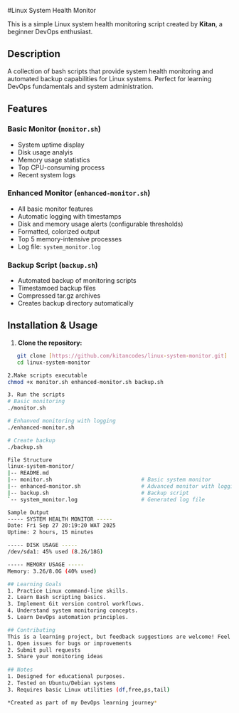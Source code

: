 #Linux System Health Monitor

This is a simple Linux system health monitoring script created by **Kitan**, a beginner DevOps enthusiast.

## Description

A collection of bash scripts that provide system health monitoring and automated backup capabilities for Linux systems. Perfect for learning DevOps fundamentals and system administration.

## Features

### Basic Monitor (`monitor.sh`)
- System uptime display
- Disk usage analyis
- Memory usage statistics
- Top CPU-consuming process
- Recent system logs

### Enhanced Monitor (`enhanced-monitor.sh`)
- All basic monitor features
- Automatic logging with timestamps
- Disk and memory usage alerts (configurable thresholds)
- Formatted, colorized output
- Top 5 memory-intensive processes
- Log file: `system_monitor.log`

### Backup Script (`backup.sh`)
- Automated backup of monitoring scripts
- Timestamoed backup files
- Compressed tar.gz archives
- Creates backup directory automatically 

## Installation & Usage

1. **Clone the repository:**
```bash
   git clone [https://github.com/kitancodes/linux-system-monitor.git]
   cd linux-system-monitor

2.Make scripts executable 
chmod +x monitor.sh enhanced-monitor.sh backup.sh

3. Run the scripts
# Basic monitoring
./monitor.sh

# Enhanved monitoring with logging
./enhanced-monitor.sh

# Create backup
./backup.sh

File Structure
linux-system-monitor/
|-- README.md
|-- monitor.sh                            # Basic system monitor
|-- enhanced-monitor.sh                   # Advanced monitor with logging
|-- backup.sh                             # Backup script
`-- system_monitor.log                    # Generated log file

Sample Output
----- SYSTEM HEALTH MONITOR -----
Date: Fri Sep 27 20:19:20 WAT 2025
Uptime: 2 hours, 15 minutes

----- DISK USAGE -----
/dev/sda1: 45% used (8.26/18G)

----- MEMORY USAGE -----
Memory: 3.26/8.0G (40% used)

## Learning Goals
1. Practice Linux command-line skills.
2. Learn Bash scripting basics.
3. Implement Git version control workflows. 
4. Understand system monitoring concepts.
5. Learn DevOps automation principles.

## Contributing
This is a learning project, but feedback suggestions are welcome! Feel free to:
1. Open issues for bugs or improvements
2. Submit pull requests
3. Share your monitoring ideas 
 
## Notes
1. Designed for educational purposes.
2. Tested on Ubuntu/Debian systems
3. Requires basic Linux utilities (df,free,ps,tail)

*Created as part of my DevOps learning journey*
